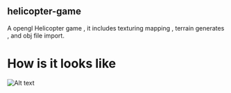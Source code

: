 ## helicopter-game
 A opengl Helicopter game , it includes texturing mapping , terrain generates , and obj file import. 
 
# How is it looks like 
![Alt text](https://jonnnyportfolioimagebucket.s3-ap-southeast-2.amazonaws.com/Image/HelicopterGIF.gif "Helicopter")
 
 
